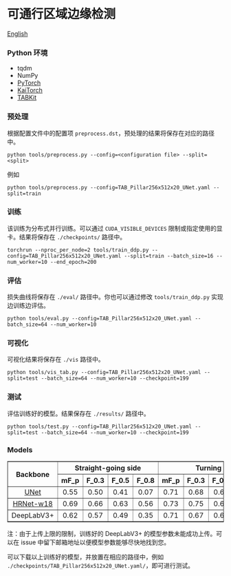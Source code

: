 # 可通行区域边缘检测

[English](README.md)

### Python 环境
- tqdm
- NumPy
- [PyTorch](https://pytorch.org)
- [KaiTorch](https://github.com/kaiopen/kaitorch)
- [TABKit](https://github.com/kaiopen/tab_kit)

### 预处理
根据配置文件中的配置项 `preprocess.dst`，预处理的结果将保存在对应的路径中。
```
python tools/preprocess.py --config=<configuration file> --split=<split>
```
例如
```shell
python tools/preprocess.py --config=TAB_Pillar256x512x20_UNet.yaml --split=train
```

### 训练
该训练为分布式并行训练。可以通过 `CUDA_VISIBLE_DEVICES` 限制或指定使用的显卡。结果将保存在 `./checkpoints/` 路径中。
```shell
torchrun --nproc_per_node=2 tools/train_ddp.py --config=TAB_Pillar256x512x20_UNet.yaml --split=train --batch_size=16 --num_worker=10 --end_epoch=200
```

### 评估
损失曲线将保存在 `./eval/` 路径中。你也可以通过修改 `tools/train_ddp.py` 实现边训练边评估。
```shell
python tools/eval.py --config=TAB_Pillar256x512x20_UNet.yaml --batch_size=64 --num_worker=10
```

### 可视化
可视化结果将保存在 `./vis` 路径中。
```shell
python tools/vis_tab.py --config=TAB_Pillar256x512x20_UNet.yaml --split=test --batch_size=64 --num_worker=10 --checkpoint=199
```

### 测试
评估训练好的模型。结果保存在 `./results/` 路径中。
```shell
python tools/test.py --config=TAB_Pillar256x512x20_UNet.yaml --split=test --batch_size=64 --num_worker=10 --checkpoint=199
```

### Models
<table border="1">
    <tr>
        <th rowspan="2" style="text-align: center;">Backbone</th>
        <th colspan="4" style="text-align: center;">Straight-going side</th>
        <th colspan="4" style="text-align: center;">Turning</th>
        <th colspan="4" style="text-align: center;">Ignoring semantics</th>
    </tr>
    <tr>
        <th style="text-align: center;">mF_p</th>
        <th style="text-align: center;">F_0.3</th>
        <th style="text-align: center;">F_0.5</th>
        <th style="text-align: center;">F_0.8</th>
        <th style="text-align: center;">mF_p</th>
        <th style="text-align: center;">F_0.3</th>
        <th style="text-align: center;">F_0.5</th>
        <th style="text-align: center;">F_0.8</th>
        <th style="text-align: center;">mF_p</th>
        <th style="text-align: center;">F_0.3</th>
        <th style="text-align: center;">F_0.5</th>
        <th style="text-align: center;">F_0.8</th>
    </tr>
    <tr>
        <td style="text-align: center;"><a href="https://github.com/kaiopen/tabdet/releases/download/UNet/140.pth">UNet</a></td>
        <td style="text-align: center;">0.55</td>
        <td style="text-align: center;">0.50</td>
        <td style="text-align: center;">0.41</td>
        <td style="text-align: center;">0.07</td>
        <td style="text-align: center;">0.71</td>
        <td style="text-align: center;">0.68</td>
        <td style="text-align: center;">0.63</td>
        <td style="text-align: center;">0.41</td>
        <td style="text-align: center;">0.75</td>
        <td style="text-align: center;">0.70</td>
        <td style="text-align: center;">0.67</td>
        <td style="text-align: center;">0.32</td>
    </tr>
    <tr>
        <td style="text-align: center;"><a href="https://github.com/kaiopen/tabdet/releases/download/HRNet/170.pth">HRNet-w18</a></td>
        <td style="text-align: center;">0.69</td>
        <td style="text-align: center;">0.66</td>
        <td style="text-align: center;">0.63</td>
        <td style="text-align: center;">0.56</td>
        <td style="text-align: center;">0.73</td>
        <td style="text-align: center;">0.75</td>
        <td style="text-align: center;">0.69</td>
        <td style="text-align: center;">0.54</td>
        <td style="text-align: center;">0.82</td>
        <td style="text-align: center;">0.83</td>
        <td style="text-align: center;">0.77</td>
        <td style="text-align: center;">0.62</td>
    </tr>
    <tr>
        <td style="text-align: center;">DeepLabV3+</td>
        <td style="text-align: center;">0.62</td>
        <td style="text-align: center;">0.57</td>
        <td style="text-align: center;">0.49</td>
        <td style="text-align: center;">0.35</td>
        <td style="text-align: center;">0.71</td>
        <td style="text-align: center;">0.67</td>
        <td style="text-align: center;">0.61</td>
        <td style="text-align: center;">0.43</td>
        <td style="text-align: center;">0.78</td>
        <td style="text-align: center;">0.73</td>
        <td style="text-align: center;">0.67</td>
        <td style="text-align: center;">0.46</td>
    </tr>
</table>

注：由于上传上限的限制，训练好的 DeepLabV3+ 的模型参数未能成功上传。可以在 issue 中留下邮箱地址以便模型参数能够尽快地找到您。

可以下载以上训练好的模型，并放置在相应的路径中，例如 `./checkpoints/TAB_Pillar256x512x20_UNet.yaml/`，即可进行测试。
